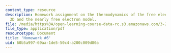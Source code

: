 ```yaml
---
content_type: resource
description: Homework assignment on the thermodynamics of the free electron gas in
  3D and the nearly free electron model.
file: /media/https%3A/open-learning-course-data-rc.s3.amazonaws.com/3-23-electrical-optical-and-magnetic-properties-of-materials-fall-2007/60b5a99769aa1de550c4a200c009d80a_ps6.pdf
file_type: application/pdf
resourcetype: Document
title: 'Homework #6'
uid: 60b5a997-69aa-1de5-50c4-a200c009d80a
---
```

